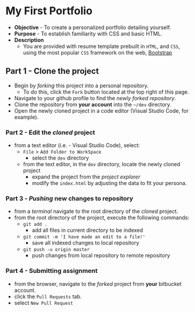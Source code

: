 # My First Portfolio
* **Objective** - To create a personalized portfolio detailing yourself.
* **Purpose** - To establish familiarity with CSS and basic HTML.
* **Description**
    * You are provided with resume template prebuilt in `HTML`, and `CSS`, using the most popular `CSS` framework on the web, [Bootstrap](https://getbootstrap.com/)


## Part 1 - Clone the project
* Begin by _forking_ this project into a personal repository.
   * To do this, click the `Fork` button located at the top right of this page.
* Navigate to your github profile to find the _newly forked repository_.
* Clone the repository from **your account** into the `~/dev` directory.
* Open the newly cloned project in a code editor (Visual Studio Code, for example).



### Part 2 - Edit the _cloned_ project
* from a text editor (i.e. - Visual Studio Code), select:
  * `File` > `Add Folder to WorkSpace`
    * select the `dev` directory 
  * from the text editor, in the `dev` directory, locate the newly cloned project
    * expand the project from the _project explorer_
    * modify the `index.html` by adjusting the data to fit your persona.
  
  
### Part 3 - _Pushing_ new changes to repository
* from a _terminal_ navigate to the root directory of the _cloned_ project.
* from the root directory of the project, execute the following commands:
    * `git add .`
        * add all files in current directory to be indexed        
    * `git commit -m 'I have made an edit to a file!'`
        * save all indexed changes to local repository
    * `git push -u origin master`
        * push changes from local repository to remote repository

### Part 4 - Submitting assignment
* from the browser, navigate to the _forked_ project from **your** bitbucket account.
* click the `Pull Requests` tab.
* select `New Pull Request`